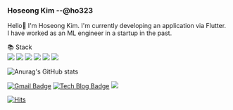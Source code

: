 ### Hoseong Kim --@ho323

Hello👋 I'm Hoseong Kim. I'm currently developing an application via Flutter.  
I have worked as an ML engineer in a startup in the past.
  
  
📚 Stack   
<img src="https://img.shields.io/badge/flutter-02569B?style=for-the-badge&logo=flutter&logoColor=white">
<img src="https://img.shields.io/badge/Python-3776AB?style=for-the-badge&logo=Python&logoColor=white">
<img src="https://img.shields.io/badge/TensorFlow-FF6F00?style=for-the-badge&logo=TensorFlow&logoColor=white">
<img src="https://img.shields.io/badge/linux-FCC624?style=for-the-badge&logo=linux&logoColor=black">
<img src="https://img.shields.io/badge/github-181717?style=for-the-badge&logo=github&logoColor=white">
<img src="https://img.shields.io/badge/git-F05032?style=for-the-badge&logo=git&logoColor=white">

![Anurag's GitHub stats](https://github-readme-stats-git-masterrstaa-rickstaa.vercel.app/api?username=ho323&show_icons=true&theme=dark)

[![Gmail Badge](https://img.shields.io/badge/Gmail-d14836?style=flat-square&logo=Gmail&logoColor=white&link=mailto:8536048@gmail.com)](mailto:snugyun01@gmail.com)
[![Tech Blog Badge](http://img.shields.io/badge/-Tech%20blog-black?style=flat-square&logo=github&link=https://ho323.github.io/)](https://ho323.github.io/)
<a href="https://www.instagram.com/h05eong/" target="_blank"><img src="https://img.shields.io/badge/Instagram-a3669b?style=flat-square&logo=Instagram&logoColor=white"/></a>

[![Hits](https://hits.seeyoufarm.com/api/count/incr/badge.svg?url=https%3A%2F%2Fgithub.com%2Fho323&count_bg=%2379C83D&title_bg=%23555555&icon=&icon_color=%23E7E7E7&title=hits&edge_flat=false)](https://hits.seeyoufarm.com)
<!--
**ho323/ho323** is a ✨ _special_ ✨ repository because its `README.md` (this file) appears on your GitHub profile.

Here are some ideas to get you started:

- 🔭 I’m currently working on ...
- 🌱 I’m currently learning ...
- 👯 I’m looking to collaborate on ...
- 🤔 I’m looking for help with ...
- 💬 Ask me about ...
- 😄 Pronouns: ...
- ⚡ Fun fact: ...
-->

